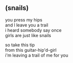 ## (snails)

you press my hips  
and l leave you a trail  
i heard somebody say once  
girls are just like snails

so take this tip  
from this guitar-hip'd-girl  
i'm leaving a trail of me for you

